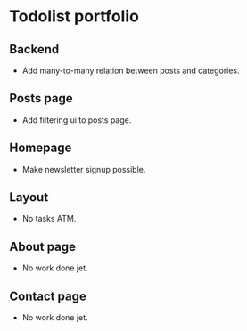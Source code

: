 <h1>Todolist portfolio</h1>

<h2>Backend</h2>
<ul>
<li> Add many-to-many relation between posts and categories.</li>
</ul>

<h2>Posts page</h2>
<ul>
<li> Add filtering ui to posts page.</li>
</ul>

<h2>Homepage</h2>
<ul>
<li> Make newsletter signup possible.</li>
</ul>

<h2>Layout</h2>
<ul>
<li>No tasks ATM.</li>
</ul>

<h2>About page</h2>
<ul>
<li> No work done jet.</li>
</ul>

<h2>Contact page</h2>
<ul>
<li> No work done jet.</li>
</ul>
